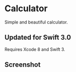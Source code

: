 # Calculator

Simple and beautiful calculator.

<h2>Updated for Swift 3.0</h2>

Requires Xcode 8 and Swift 3.

<h2>Screenshot</h2>
